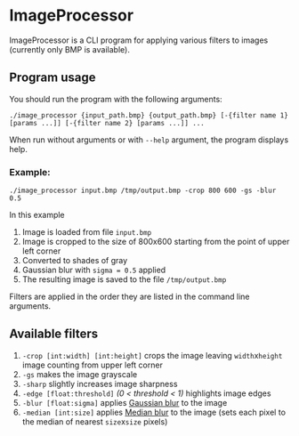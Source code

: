 # ImageProcessor
ImageProcessor is a CLI program for applying various filters to images (currently only BMP is available).

## Program usage
You should run the program with the following arguments:

`./image_processor {input_path.bmp} {output_path.bmp}
[-{filter name 1} [params ...]]
[-{filter name 2} [params ...]] ...`

When run without arguments or with `--help` argument, the program displays help.

### Example:

`./image_processor input.bmp /tmp/output.bmp -crop 800 600 -gs -blur 0.5`

In this example
1. Image is loaded from file `input.bmp`
2. Image is cropped to the size of 800x600 starting from the point of upper left corner
3. Converted to shades of gray
4. Gaussian blur with `sigma = 0.5` applied
5. The resulting image is saved to the file `/tmp/output.bmp`

Filters are applied in the order they are listed in the command line arguments.

## Available filters
1. `-crop [int:width] [int:height]` crops the image leaving `width`x`height` image counting from upper left corner
2. `-gs` makes the image grayscale
3. `-sharp` slightly increases image sharpness
4. `-edge [float:threshold]` _(0 < threshold < 1)_ highlights image edges
5. `-blur [float:sigma]` applies [Gaussian blur](https://en.wikipedia.org/wiki/Gaussian_blur) to the image
6. `-median [int:size]` applies [Median blur](https://en.wikipedia.org/wiki/Median_filter) to the image (sets each pixel to the median of nearest `size`x`size` pixels)

